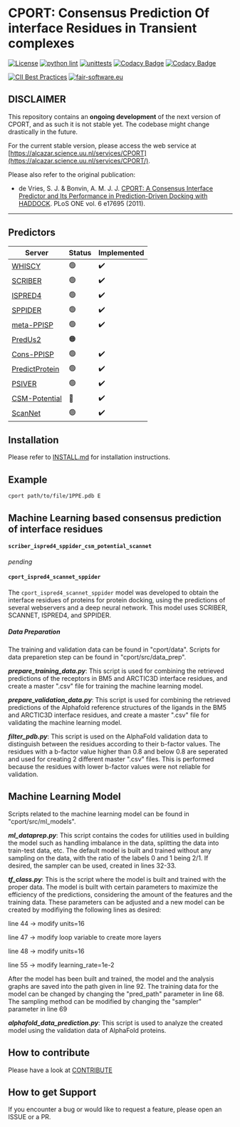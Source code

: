# CPORT: Consensus Prediction Of interface Residues in Transient complexes

[![License](https://img.shields.io/badge/License-Apache_2.0-blue.svg)](https://opensource.org/licenses/Apache-2.0)
[![python lint](https://github.com/haddocking/cport/actions/workflows/lint.yml/badge.svg)](https://github.com/haddocking/cport/actions/workflows/lint.yml)
[![unittests](https://github.com/haddocking/cport/actions/workflows/unittests.yml/badge.svg)](https://github.com/haddocking/cport/actions/workflows/unittests.yml)
[![Codacy Badge](https://app.codacy.com/project/badge/Grade/c4dd6c7da85847e1832b9668beb6de31)](https://www.codacy.com/gh/haddocking/cport/dashboard?utm_source=github.com&utm_medium=referral&utm_content=haddocking/cport&utm_campaign=Badge_Grade)
[![Codacy Badge](https://app.codacy.com/project/badge/Coverage/c4dd6c7da85847e1832b9668beb6de31)](https://www.codacy.com/gh/haddocking/cport/dashboard?utm_source=github.com&utm_medium=referral&utm_content=haddocking/cport&utm_campaign=Badge_Coverage)

[![CII Best Practices](https://bestpractices.coreinfrastructure.org/projects/6074/badge)](https://bestpractices.coreinfrastructure.org/projects/6074)
[![fair-software.eu](https://img.shields.io/badge/fair--software.eu-%E2%97%8F%20%20%E2%97%8F%20%20%E2%97%8B%20%20%E2%97%8B%20%20%E2%97%8F-orange)](https://fair-software.eu)

## DISCLAIMER

This repository contains an **ongoing development** of the next version of CPORT, and as such it is not stable yet. The codebase might change drastically in the future.

For the current stable version, please access the web service at [https://alcazar.science.uu.nl/services/CPORT](https://alcazar.science.uu.nl/services/CPORT/).

Please also refer to the original publication:

- de Vries, S. J. & Bonvin, A. M. J. J. [CPORT: A Consensus Interface Predictor and Its Performance in Prediction-Driven Docking with HADDOCK](https://doi.org/10.1371/journal.pone.0017695). PLoS ONE vol. 6 e17695 (2011).

---

## Predictors

| Server                                                           | Status | Implemented |
| ---------------------------------------------------------------- | ------ | ----------- |
| [WHISCY](https://wenmr.science.uu.nl/whiscy/)                    | 🟢     | ✔️          |
| [SCRIBER](http://biomine.cs.vcu.edu/servers/SCRIBER/)            | 🟢     | ✔️          |
| [ISPRED4](https://ispred4.biocomp.unibo.it/ispred/default/index) | 🟢     | ✔️          |
| [SPPIDER](https://sppider.cchmc.org)                             | 🟢     | ✔️          |
| [meta-PPISP](https://pipe.rcc.fsu.edu/meta-ppisp.html)           | 🟢     | ✔️          |
| [PredUs2](http://honig.c2b2.columbia.edu/predus)                 | 🟠     |             |
| [Cons-PPISP](https://pipe.rcc.fsu.edu/ppisp.html)                | 🟢     | ✔️          |
| [PredictProtein](https://predictprotein.org)                     | 🟢     | ✔️          |
| [PSIVER](https://mizuguchilab.org/PSIVER/)                       | 🟢     | ✔️          |
| [CSM-Potential](http://biosig.unimelb.edu.au/csm_potential/)     | 🔴     | ✔️          |
| [ScanNet](http://bioinfo3d.cs.tau.ac.il/ScanNet/index_real.html) | 🟢     | ✔️          |

## Installation

Please refer to [INSTALL.md](INSTALL.md) for installation instructions.

## Example

```text
cport path/to/file/1PPE.pdb E
```

## Machine Learning based consensus prediction of interface residues

#### `scriber_ispred4_sppider_csm_potential_scannet`

_pending_

#### `cport_ispred4_scannet_sppider`

The `cport_ispred4_scannet_sppider` model was developed to obtain the interface residues of proteins for protein docking, using the predictions of several webservers and a deep neural network. This model uses SCRIBER, SCANNET, ISPRED4, and SPPIDER.

##### Data Preparation

The training and validation data can be found in "cport/data".
Scripts for data preparetion step can be found in "cport/src/data_prep".

**_prepare_training_data.py_**: This script is used for combining the retrieved predictions of the receptors in BM5 and ARCTIC3D interface residues, and create a master ".csv" file for training the machine learning model.

**_prepare_validation_data.py_**: This script is used for combining the retrieved predictions of the Alphafold reference structures of the ligands in the BM5 and ARCTIC3D interface residues, and create a master ".csv" file for validating the machine learning model.

**_filter_pdb.py_**: This script is used on the AlphaFold validation data to distinguish between the residues according to their b-factor values. The residues with a b-factor value higher than 0.8 and below 0.8 are seperated and used for creating 2 different master ".csv" files. This is performed because the residues with lower b-factor values were not reliable for validation.

## Machine Learning Model

Scripts related to the machine learning model can be found in "cport/src/ml_models".

**_ml_dataprep.py_**: This script contains the codes for utilities used in building the model such as handling imbalance in the data, splitting the data into train-test data, etc. The default model is built and trained without any sampling on the data, with the ratio of the labels 0 and 1 being 2/1. If desired, the sampler can be used, created in lines 32-33.

**_tf_class.py_**: This is the script where the model is built and trained with the proper data.
The model is built with certain parameters to maximize the efficiency of the predictions, considering the amount of the features and the training data. These parameters can be adjusted and a new model can be created by modifiying the following lines as desired:

line 44 -> modify units=16

line 47 -> modify loop variable to create more layers

line 48 -> modify units=16

line 55 -> modify learning_rate=1e-2

After the model has been built and trained, the model and the analysis graphs are saved into the path given in line 92.
The training data for the model can be changed by changing the "pred_path" parameter in line 68.
The sampling method can be modified by changing the "sampler" parameter in line 69

**_alphafold_data_prediction.py_**: This script is used to analyze the created model using the validation data of AlphaFold proteins.

## How to contribute

Please have a look at [CONTRIBUTE](CONTRIBUTING.md)

## How to get Support

If you encounter a bug or would like to request a feature, please open an ISSUE or a PR.
